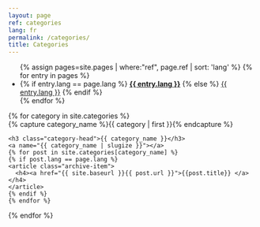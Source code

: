 ```yaml
---
layout: page
ref: categories
lang: fr
permalink: /categories/
title: Categories
---
```


<ul class="social-media-list">
{% assign pages=site.pages | where:"ref", page.ref | sort: 'lang' %}
{% for entry in pages %}
  <li>
    {% if entry.lang == page.lang %}
    <a href="{{ entry.url }}" class="{{ entry.lang }}"><b>{{ entry.lang }}</b></a>
    {% else %}
    <a href="{{ entry.url }}" class="{{ entry.lang }}">{{ entry.lang }}</a>
    {% endif %}
  </li>
{% endfor %}
</ul>    

<div id="archives">
{% for category in site.categories %}
  <div class="archive-group">
    {% capture category_name %}{{ category | first }}{% endcapture %}
    <div id="#{{ category_name | slugize }}"></div>
    <p></p>

    <h3 class="category-head">{{ category_name }}</h3>
    <a name="{{ category_name | slugize }}"></a>
    {% for post in site.categories[category_name] %}
    {% if post.lang == page.lang %}
    <article class="archive-item">
      <h4><a href="{{ site.baseurl }}{{ post.url }}">{{post.title}} </a></h4>
    </article>
    {% endif %}
    {% endfor %}
  </div>
{% endfor %}
</div>